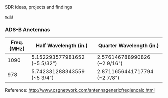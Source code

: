 SDR ideas, projects and findings

[wiki](https://github.com/endeavor85/sdr/wiki)

### ADS-B Anetennas

| Freq. (MHz) | Half Wavelength (in.)        | Quarter Wavelength (in.)      |
|-------------|------------------------------|-------------------------------|
| 1090        | 5.152293577981652 (~5 5/32") | 2.576146788990826  (~2 9/16") |
| 978         | 5.742331288343559 (~5 3/4")  | 2.8711656441717794 (~2 7/8")  |

Reference: http://www.csgnetwork.com/antennagenericfreqlencalc.html
